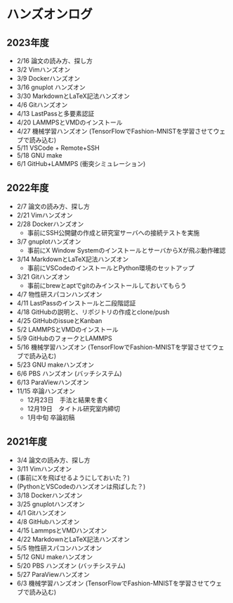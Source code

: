 # ハンズオンログ

## 2023年度

* 2/16 論文の読み方、探し方
* 3/2 Vimハンズオン
* 3/9 Dockerハンズオン
* 3/16 gnuplot ハンズオン
* 3/30 MarkdownとLaTeX記法ハンズオン
* 4/6 Gitハンズオン
* 4/13 LastPassと多要素認証
* 4/20 LAMMPSとVMDのインストール
* 4/27 機械学習ハンズオン (TensorFlowでFashion-MNISTを学習させてウェブで読み込む)
* 5/11 VSCode + Remote+SSH
* 5/18 GNU make
* 6/1 GitHub+LAMMPS (衝突シミュレーション)


## 2022年度

* 2/7 論文の読み方、探し方
* 2/21 Vimハンズオン
* 2/28 Dockerハンズオン
    * 事前にSSH公開鍵の作成と研究室サーバへの接続テストを実施
* 3/7 gnuplotハンズオン
    * 事前にX Window SystemのインストールとサーバからXが飛ぶ動作確認
* 3/14 MarkdownとLaTeX記法ハンズオン
    * 事前にVSCodeのインストールとPython環境のセットアップ
* 3/21 Gitハンズオン
    * 事前にbrewとaptでgitのみインストールしておいてもらう
* 4/7 物性研スパコンハンズオン
* 4/11 LastPassのインストールと二段階認証
* 4/18 GitHubの説明と、リポジトリの作成とclone/push
* 4/25 GitHubのissueとKanban
* 5/2 LAMMPSとVMDのインストール
* 5/9 GitHubのフォークとLAMMPS
* 5/16 機械学習ハンズオン (TensorFlowでFashion-MNISTを学習させてウェブで読み込む)
* 5/23 GNU makeハンズオン
* 6/6 PBS ハンズオン (バッチシステム)
* 6/13 ParaViewハンズオン
* 11/15 卒論ハンズオン
    * 12月23日　手法と結果を書く
    * 12月19日　タイトル研究室内締切
    * 1月中旬 卒論初稿

## 2021年度

* 3/4 論文の読み方、探し方
* 3/11 Vimハンズオン
* (事前にXを飛ばせるようにしておいた？)
* (PythonとVSCodeのハンズオンは飛ばした？)
* 3/18 Dockerハンズオン
* 3/25 gnuplotハンズオン
* 4/1 Gitハンズオン
* 4/8 GitHubハンズオン
* 4/15 LammpsとVMDハンズオン
* 4/22 MarkdownとLaTeX記法ハンズオン
* 5/5 物性研スパコンハンズオン
* 5/12 GNU makeハンズオン
* 5/20 PBS ハンズオン (バッチシステム)
* 5/27 ParaViewハンズオン
* 6/3 機械学習ハンズオン (TensorFlowでFashion-MNISTを学習させてウェブで読み込む)
